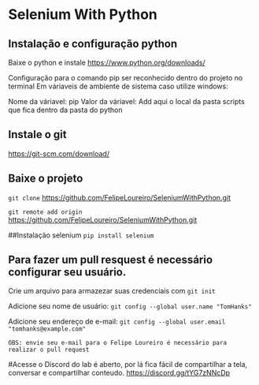 # Selenium With Python

## Instalação e configuração python
Baixe o python e instale
https://www.python.org/downloads/

Configuração para o comando pip ser reconhecido dentro do projeto no terminal
Em váriaveis de ambiente de sistema caso utilize windows:

Nome da váriavel: pip
Valor da váriavel: Add aqui o local da pasta scripts que fica dentro da pasta do python

## Instale o git 

https://git-scm.com/download/

## Baixe o projeto
`git clone` https://github.com/FelipeLoureiro/SeleniumWithPython.git

`git remote add origin` https://github.com/FelipeLoureiro/SeleniumWithPython.git

##Instalação selenium
`pip install selenium`

## Para fazer um pull resquest é necessário configurar seu usuário.

Crie um arquivo para armazezar suas credenciais com `git init`

Adicione seu nome de usuário:
`git config --global user.name "TomHanks"`

Adicione seu endereço de e-mail:
`git config --global user.email "tomhanks@example.com"`

`OBS: envie seu e-mail para o Felipe Loureiro é necessário para realizar o pull request`

#Acesse o Discord do lab é aberto, por lá fica fácil de compartilhar a tela, conversar e compartilhar conteudo. 
https://discord.gg/tYG7zNNcDp
